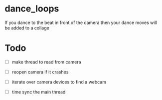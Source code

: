 # dance_loops
If you dance to the beat in front of the camera then your dance moves will be added to a collage 

# Todo
- [ ] make thread to read from camera
- [ ] reopen camera if it crashes
- [ ] iterate over camera devices to find a webcam
- [ ] time sync the main thread


